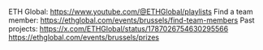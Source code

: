 ETH Global: https://www.youtube.com/@ETHGlobal/playlists
Find a team member: https://ethglobal.com/events/brussels/find-team-members
Past projects: https://x.com/ETHGlobal/status/1787026754630295566
https://ethglobal.com/events/brussels/prizes
